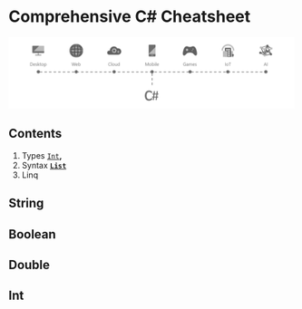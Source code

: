 # Comprehensive C# Cheatsheet
<p align="center">
  <img src="images/csharp_1.png">
</p>

## Contents
1. Types [`Int`](#Int)__,__ 
2. Syntax **[`List`](#list)**
3. Linq



## String

## Boolean

## Double

## Int
